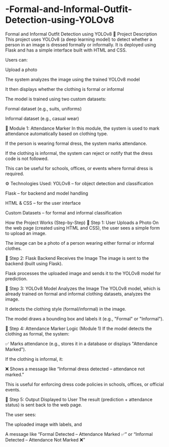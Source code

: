 # -Formal-and-Informal-Outfit-Detection-using-YOLOv8
Formal and Informal Outfit Detection using YOLOv8
📝 Project Description
This project uses YOLOv8 (a deep learning model) to detect whether a person in an image is dressed formally or informally. It is deployed using Flask and has a simple interface built with HTML and CSS.

Users can:

Upload a photo

The system analyzes the image using the trained YOLOv8 model

It then displays whether the clothing is formal or informal

The model is trained using two custom datasets:

Formal dataset (e.g., suits, uniforms)

Informal dataset (e.g., casual wear)

🧩 Module 1: Attendance Marker
In this module, the system is used to mark attendance automatically based on clothing type.

If the person is wearing formal dress, the system marks attendance.

If the clothing is informal, the system can reject or notify that the dress code is not followed.

This can be useful for schools, offices, or events where formal dress is required.

⚙️ Technologies Used:
YOLOv8 – for object detection and classification

Flask – for backend and model handling

HTML & CSS – for the user interface

Custom Datasets – for formal and informal classification

How the Project Works (Step-by-Step)
🔹 Step 1: User Uploads a Photo
On the web page (created using HTML and CSS), the user sees a simple form to upload an image.

The image can be a photo of a person wearing either formal or informal clothes.

🔹 Step 2: Flask Backend Receives the Image
The image is sent to the backend (built using Flask).

Flask processes the uploaded image and sends it to the YOLOv8 model for prediction.

🔹 Step 3: YOLOv8 Model Analyzes the Image
The YOLOv8 model, which is already trained on formal and informal clothing datasets, analyzes the image.

It detects the clothing style (formal/informal) in the image.

The model draws a bounding box and labels it (e.g., "Formal" or "Informal").

🔹 Step 4: Attendance Marker Logic (Module 1)
If the model detects the clothing as formal, the system:

✅ Marks attendance (e.g., stores it in a database or displays "Attendance Marked").

If the clothing is informal, it:

❌ Shows a message like “Informal dress detected – attendance not marked.”

This is useful for enforcing dress code policies in schools, offices, or official events.

🔹 Step 5: Output Displayed to User
The result (prediction + attendance status) is sent back to the web page.

The user sees:

The uploaded image with labels, and

A message like “Formal Detected – Attendance Marked ✅”
or “Informal Detected – Attendance Not Marked ❌”

